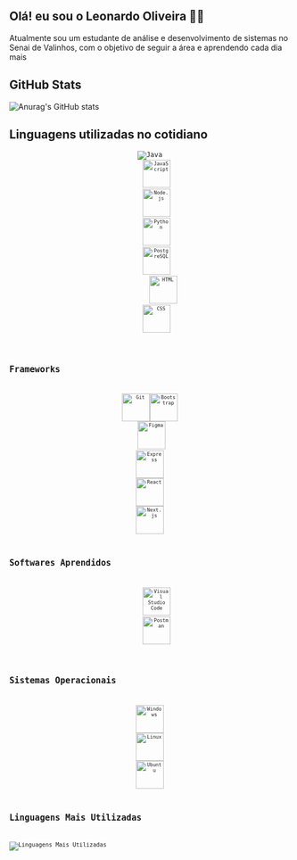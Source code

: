 ## Olá! eu sou o Leonardo Oliveira 👋🏼
Atualmente sou um estudante de análise e desenvolvimento de sistemas no Senai de Valinhos, com o objetivo de seguir a área e aprendendo cada dia mais

## GitHub Stats
![Anurag's GitHub stats](https://github-readme-stats.vercel.app/api?username=PedroLeoo07&show_icons=true&theme=github_dark)



## Linguagens utilizadas no cotidiano
<div align="center">
	<code><img widht="50" src="https://raw.githubusercontent.com/marwin1991/profile-technology-icons/refs/heads/main/icons/java.png" title="Java"/><code>
	<code><img width="50" src="https://raw.githubusercontent.com/marwin1991/profile-technology-icons/refs/heads/main/icons/javascript.png" alt="JavaScript" title="JavaScript"/></code>
	<code><img width="50" src="https://raw.githubusercontent.com/marwin1991/profile-technology-icons/refs/heads/main/icons/node_js.png" alt="Node.js" title="Node.js"/></code>
	<code><img width="50" src="https://raw.githubusercontent.com/marwin1991/profile-technology-icons/refs/heads/main/icons/python.png" alt="Python" title="Python"/></code>
	<code><img width="50" src="https://raw.githubusercontent.com/marwin1991/profile-technology-icons/refs/heads/main/icons/postgresql.png" alt="PostgreSQL" title="PostgreSQL"/></code>
    	<code><img width="50" src="https://raw.githubusercontent.com/marwin1991/profile-technology-icons/refs/heads/main/icons/html.png" alt="HTML" title="HTML"/></code>
	<code><img width="50" src="https://raw.githubusercontent.com/marwin1991/profile-technology-icons/refs/heads/main/icons/css.png" alt="CSS" title="CSS"/></code>
</div><br/>

## Frameworks
<div align="center">
<code><img width="50" src="https://raw.githubusercontent.com/marwin1991/profile-technology-icons/refs/heads/main/icons/git.png" alt="Git" title="Git"/></code><code><img width="50" src="https://raw.githubusercontent.com/marwin1991/profile-technology-icons/refs/heads/main/icons/bootstrap.png" alt="Bootstrap" title="Bootstrap"/></code>
 <code><img width="50" src="https://raw.githubusercontent.com/marwin1991/profile-technology-icons/refs/heads/main/icons/figma.png" alt="Figma" title="Figma"/></code>
<code><img width="50" src="https://raw.githubusercontent.com/marwin1991/profile-technology-icons/refs/heads/main/icons/express.png" alt="Express" title="Express"/></code>
<code><img width="50" src="https://raw.githubusercontent.com/marwin1991/profile-technology-icons/refs/heads/main/icons/react.png" alt="React" title="React"/></code>
<code><img width="50" src="https://raw.githubusercontent.com/marwin1991/profile-technology-icons/refs/heads/main/icons/next_js.png" alt="Next.js"/></code>
</div>

## Softwares Aprendidos
<div align="center">
	<code><img width="50" src="https://raw.githubusercontent.com/marwin1991/profile-technology-icons/refs/heads/main/icons/visual_studio_code.png" alt="Visual Studio Code" title="Visual Studio Code"/></code>
	<code><img width="50" src="https://raw.githubusercontent.com/marwin1991/profile-technology-icons/refs/heads/main/icons/postman.png" alt="Postman" title="Postman"/></code>
 </div>

 ## Sistemas Operacionais
<div align="center">
<code><img width="50" src="https://raw.githubusercontent.com/marwin1991/profile-technology-icons/refs/heads/main/icons/windows.png" alt="Windows" title="Windows"/></code>
<code><img width="50" src="https://raw.githubusercontent.com/marwin1991/profile-technology-icons/refs/heads/main/icons/linux.png" alt="Linux" title="Linux"/></code>
<code><img width="50" src="https://raw.githubusercontent.com/marwin1991/profile-technology-icons/refs/heads/main/icons/ubuntu.png" alt="Ubuntu" title="Ubuntu"/></code>
</div>   

## Linguagens Mais Utilizadas

![Linguagens Mais Utilizadas](https://github-readme-stats.vercel.app/api/top-langs/?username=PedroLeoo07&layout=compact&langs_count=8&theme=dracula)

